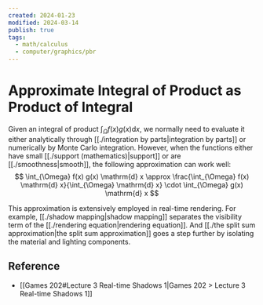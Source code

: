 ```yaml
---
created: 2024-01-23
modified: 2024-03-14
publish: true
tags:
  - math/calculus
  - computer/graphics/pbr
---
```


# Approximate Integral of Product as Product of Integral

Given an integral of product $\int_{\Omega} f(x) g(x) \mathrm{d} x$, we normally need to evaluate it either analytically through [[./integration by parts|integration by parts]] or numerically by Monte Carlo integration. However, when the functions either have small [[./support (mathematics)|support]] or are [[./smoothness|smooth]], the following approximation can work well:
$$
\int_{\Omega} f(x) g(x) \mathrm{d} x \approx \frac{\int_{\Omega} f(x) \mathrm{d} x}{\int_{\Omega} \mathrm{d} x} \cdot \int_{\Omega} g(x) \mathrm{d} x
$$

This approximation is extensively employed in real-time rendering. For example, [[./shadow mapping|shadow mapping]] separates the visibility term of the [[./rendering equation|rendering equation]]. And [[./the split sum approximation|the split sum approximation]] goes a step further by isolating the material and lighting components.

## Reference
- [[Games 202#Lecture 3 Real-time Shadows 1|Games 202 > Lecture 3 Real-time Shadows 1]]